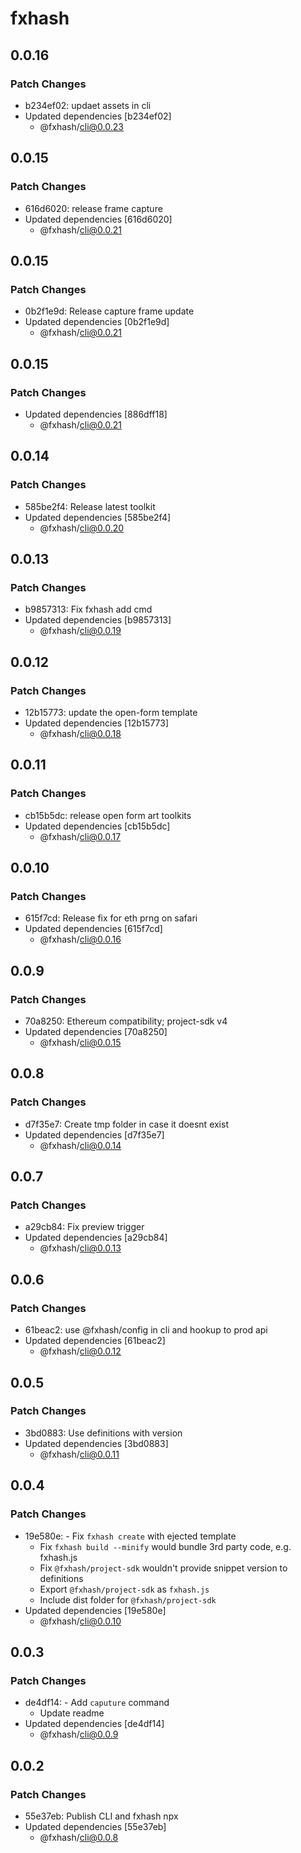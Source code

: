 # fxhash

## 0.0.16

### Patch Changes

- b234ef02: updaet assets in cli
- Updated dependencies [b234ef02]
  - @fxhash/cli@0.0.23

## 0.0.15

### Patch Changes

- 616d6020: release frame capture
- Updated dependencies [616d6020]
  - @fxhash/cli@0.0.21

## 0.0.15

### Patch Changes

- 0b2f1e9d: Release capture frame update
- Updated dependencies [0b2f1e9d]
  - @fxhash/cli@0.0.21

## 0.0.15

### Patch Changes

- Updated dependencies [886dff18]
  - @fxhash/cli@0.0.21

## 0.0.14

### Patch Changes

- 585be2f4: Release latest toolkit
- Updated dependencies [585be2f4]
  - @fxhash/cli@0.0.20

## 0.0.13

### Patch Changes

- b9857313: Fix fxhash add cmd
- Updated dependencies [b9857313]
  - @fxhash/cli@0.0.19

## 0.0.12

### Patch Changes

- 12b15773: update the open-form template
- Updated dependencies [12b15773]
  - @fxhash/cli@0.0.18

## 0.0.11

### Patch Changes

- cb15b5dc: release open form art toolkits
- Updated dependencies [cb15b5dc]
  - @fxhash/cli@0.0.17

## 0.0.10

### Patch Changes

- 615f7cd: Release fix for eth prng on safari
- Updated dependencies [615f7cd]
  - @fxhash/cli@0.0.16

## 0.0.9

### Patch Changes

- 70a8250: Ethereum compatibility; project-sdk v4
- Updated dependencies [70a8250]
  - @fxhash/cli@0.0.15

## 0.0.8

### Patch Changes

- d7f35e7: Create tmp folder in case it doesnt exist
- Updated dependencies [d7f35e7]
  - @fxhash/cli@0.0.14

## 0.0.7

### Patch Changes

- a29cb84: Fix preview trigger
- Updated dependencies [a29cb84]
  - @fxhash/cli@0.0.13

## 0.0.6

### Patch Changes

- 61beac2: use @fxhash/config in cli and hookup to prod api
- Updated dependencies [61beac2]
  - @fxhash/cli@0.0.12

## 0.0.5

### Patch Changes

- 3bd0883: Use definitions with version
- Updated dependencies [3bd0883]
  - @fxhash/cli@0.0.11

## 0.0.4

### Patch Changes

- 19e580e: - Fix `fxhash create` with ejected template
  - Fix `fxhash build --minify` would bundle 3rd party code, e.g. fxhash.js
  - Fix `@fxhash/project-sdk` wouldn't provide snippet version to definitions
  - Export `@fxhash/project-sdk` as `fxhash.js`
  - Include dist folder for `@fxhash/project-sdk`
- Updated dependencies [19e580e]
  - @fxhash/cli@0.0.10

## 0.0.3

### Patch Changes

- de4df14: - Add `caputure` command
  - Update readme
- Updated dependencies [de4df14]
  - @fxhash/cli@0.0.9

## 0.0.2

### Patch Changes

- 55e37eb: Publish CLI and fxhash npx
- Updated dependencies [55e37eb]
  - @fxhash/cli@0.0.8
